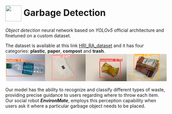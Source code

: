 # <img src="https://i.imgur.com/MYUQ9Cb.png" width="50" height="50" align="center"> Garbage Detection 

*Object detection* neural network based on *YOLOv5* official architecture and finetuned on a custom dataset.

The dataset is available at this link [HRI_RA_dataset](https://universe.roboflow.com/sappia/hri-ra-mtc9l) and it has four categories: **plastic**, **paper**, **compost** and **trash**.
![](img.png)

Our model has the ability to recognize and classify different types of waste, providing precise guidance to users regarding where to throw each item. Our social robot ***EnvironMate***, employs this perception capability when users ask it where a particular garbage object needs to be placed.
